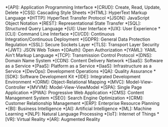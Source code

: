 *[API]: Application Programming Interface
*[CRUD]: Create, Read, Update, Delete
*[CSS]: Cascading Style Sheets
*[HTML]: HyperText Markup Language
*[HTTP]: HyperText Transfer Protocol
*[JSON]: JavaScript Object Notation
*[REST]: Representational State Transfer
*[SQL]: Structured Query Language
*[UI]: User Interface
*[UX]: User Experience
*[CLI]: Command Line Interface
*[CI/CD]: Continuous Integration/Continuous Deployment
*[GDPR]: General Data Protection Regulation
*[SSL]: Secure Sockets Layer
*[TLS]: Transport Layer Security
*[JWT]: JSON Web Token
*[OAuth]: Open Authorization
*[YAML]: YAML Ain't Markup Language
*[TCP]: Transmission Control Protocol
*[DNS]: Domain Name System
*[CDN]: Content Delivery Network
*[SaaS]: Software as a Service
*[PaaS]: Platform as a Service
*[IaaS]: Infrastructure as a Service
*[DevOps]: Development Operations
*[QA]: Quality Assurance
*[SDK]: Software Development Kit
*[IDE]: Integrated Development Environment
*[ORM]: Object-Relational Mapping
*[MVC]: Model-View-Controller
*[MVVM]: Model-View-ViewModel
*[SPA]: Single Page Application
*[PWA]: Progressive Web Application
*[CMS]: Content Management System
*[SEO]: Search Engine Optimization
*[CRM]: Customer Relationship Management
*[ERP]: Enterprise Resource Planning
*[BI]: Business Intelligence
*[AI]: Artificial Intelligence
*[ML]: Machine Learning
*[NLP]: Natural Language Processing
*[IoT]: Internet of Things
*[VR]: Virtual Reality
*[AR]: Augmented Reality
